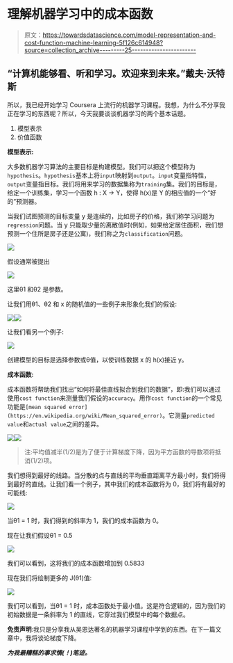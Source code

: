 # 理解机器学习中的成本函数

> 原文：<https://towardsdatascience.com/model-representation-and-cost-function-machine-learning-5f126c614948?source=collection_archive---------25----------------------->

## “计算机能够看、听和学习。欢迎来到未来。”戴夫·沃特斯

所以，我已经开始学习 Coursera 上流行的机器学习课程。我想，为什么不分享我正在学习的东西呢？所以，今天我要谈谈机器学习的两个基本话题。

1.  模型表示
2.  价值函数

**模型表示:**

大多数机器学习算法的主要目标是构建模型。我们可以把这个模型称为`hypothesis`。`hypothesis`基本上将`input`映射到`output`。`input`变量指特性，`output`变量指目标。我们将用来学习的数据集称为`training`集。我们的目标是，给定一个训练集，学习一个函数 h : X → Y，使得 h(x)是 Y 的相应值的一个“好的”预测器。

当我们试图预测的目标变量 y 是连续的，比如房子的价格，我们称学习问题为`regression`问题。当 y 只能取少量的离散值时(例如，如果给定居住面积，我们想预测一个住所是房子还是公寓)，我们称之为`classification`问题。

![](img/479e94357065e7298aa2b6a7220b665f.png)

假设通常被提出

![](img/3b833efa255c08d33edb4ac7154eb125.png)

这里θ1 和θ2 是参数。

让我们用θ1、θ2 和 x 的随机值的一些例子来形象化我们的假设:

![](img/afd5b114f6dd29d1f35772a08ecf359c.png)![](img/c9a4fcff4688ea9e7a1ee68065d2d2c4.png)

让我们看另一个例子:

![](img/a67ada20ff22c796596600ef32fd69ab.png)

创建模型的目标是选择参数或θ值，以使训练数据 x 的 h(x)接近 y。

**成本函数:**

成本函数将帮助我们找出“如何将最佳直线拟合到我们的数据”，即:我们可以通过使用`cost function`来测量我们假设的`accuracy`。用作`cost function`的一个常见功能是`[mean squared error](https://en.wikipedia.org/wiki/Mean_squared_error)`。它测量`predicted value`和`actual value`之间的差异。

![](img/eb941c9f3dcfac63568c2366193184c8.png)![](img/be994d27073f0d61b7344a7de945a315.png)

> 注:平均值减半(1/2)是为了便于计算梯度下降，因为平方函数的导数项将抵消(1/2)项。

我们想得到最好的线路。当分散的点与直线的平均垂直距离平方最小时，我们将得到最好的直线。让我们看一个例子，其中我们的成本函数将为 0，我们将有最好的可能线:

![](img/44077996969d3d5ebcf175bb96d774a0.png)

当θ1 = 1 时，我们得到的斜率为 1，我们的成本函数为 0。

现在让我们假设θ1 = 0.5

![](img/7acac6c1cd17eb890ee687334ea4c567.png)

我们可以看到，这将我们的成本函数增加到 0.5833

现在我们将绘制更多的 J(θ1)值:

![](img/2508ba7b629fcd2ce264ebc04273dc85.png)

我们可以看到，当θ1 = 1 时，成本函数处于最小值。这是符合逻辑的，因为我们的初始数据是一条斜率为 1 的直线，它穿过我们模型中的每个数据点。

**免责声明**:我只是分享我从吴恩达著名的机器学习课程中学到的东西。在下一篇文章中，我将谈论梯度下降。

***为我最糟糕的事求情(！)笔迹。***